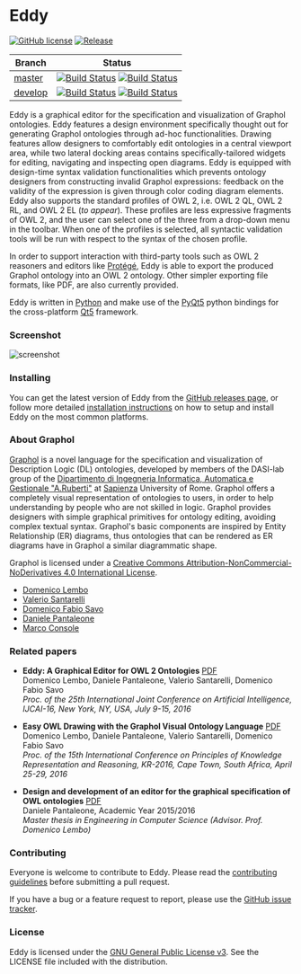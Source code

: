 Eddy
====

[![GitHub license](https://img.shields.io/badge/license-GPLv3-blue.svg)](https://raw.githubusercontent.com/obdasystems/eddy/master/LICENSE)
[![Release](https://img.shields.io/github/release/obdasystems/eddy.svg)](https://github.com/obdasystems/eddy/releases)

| Branch    | Status  |
|-----------|---------------|
| [master](https://github.com/obdasystems/eddy/tree/master)   |[![Build Status](https://img.shields.io/travis/obdasystems/eddy/master?logo=travis)](https://travis-ci.com/obdasystems/eddy) [![Build Status](https://img.shields.io/appveyor/build/obdasystems/eddy/master?logo=appveyor)](https://ci.appveyor.com/project/obdasystems/eddy/branch/master)|
| [develop](https://github.com/obdasystems/eddy/tree/develop) |[![Build Status](https://img.shields.io/travis/obdasystems/eddy/develop?logo=travis)](https://travis-ci.com/obdasystems/eddy) [![Build Status](https://img.shields.io/appveyor/build/obdasystems/eddy/develop?logo=appveyor)](https://ci.appveyor.com/project/obdasystems/eddy/branch/develop)|

Eddy is a graphical editor for the specification and visualization of Graphol ontologies.
Eddy features a design environment specifically thought out for generating Graphol ontologies through
ad-hoc functionalities. Drawing features allow designers to comfortably edit ontologies in a central
viewport area, while two lateral docking areas contains specifically-tailored widgets for editing,
navigating and inspecting open diagrams. Eddy is equipped with design-time syntax validation functionalities
which prevents ontology designers from constructing invalid Graphol expressions: feedback on the validity of
the expression is given through color coding diagram elements. Eddy also supports the standard profiles of
OWL 2, i.e. OWL 2 QL, OWL 2 RL, and OWL 2 EL (*to appear*). These profiles are less expressive fragments of
OWL 2, and the user can select one of the three from a drop-down menu in the toolbar. When one of the
profiles is selected, all syntactic validation tools will be run with respect to the syntax of the chosen profile.

In order to support interaction with third-party tools such as OWL 2 reasoners and editors like [Protégé],
Eddy is able to export the produced Graphol ontology into an OWL 2 ontology. Other simpler exporting file
formats, like PDF, are also currently provided.

Eddy is written in [Python] and make use of the [PyQt5] python bindings for the cross-platform [Qt5] framework.

### Screenshot

![screenshot](resources/images/shot01.png?raw=true)

### Installing

You can get the latest version of Eddy from the [GitHub releases page](https://github.com/obdasystems/eddy/releases),
or follow more detailed [installation instructions](docs/install.md) on how to setup and
install Eddy on the most common platforms.

### About Graphol

[Graphol] is a novel language for the specification and visualization of Description Logic (DL) ontologies,
developed by members of the DASI-lab group of the [Dipartimento di Ingegneria Informatica, Automatica e Gestionale "A.Ruberti"]
at [Sapienza] University of Rome. Graphol  offers a completely visual representation of ontologies to users, in order to help
understanding by people who are not skilled in logic. Graphol provides designers with simple graphical primitives for ontology
editing, avoiding complex textual syntax. Graphol's basic components are inspired by Entity Relationship (ER) diagrams, thus
ontologies that can be rendered as ER diagrams have in Graphol a similar diagrammatic shape.

Graphol is licensed under a [Creative Commons Attribution-NonCommercial-NoDerivatives 4.0 International License](https://creativecommons.org/licenses/by-nc-nd/4.0/).

* [Domenico Lembo](http://www.dis.uniroma1.it/~lembo/)
* [Valerio Santarelli](http://www.dis.uniroma1.it/~dottoratoii/students/valerio-santarelli)
* [Domenico Fabio Savo](http://www.dis.uniroma1.it/~savo/)
* [Daniele Pantaleone](https://github.com/danielepantaleone/)
* [Marco Console](http://www.dis.uniroma1.it/~dottoratoii/students/marco-console)

### Related papers

- **Eddy: A Graphical Editor for OWL 2 Ontologies** [PDF](http://www.ijcai.org/Proceedings/16/Papers/646.pdf)<br/>
  Domenico Lembo, Daniele Pantaleone, Valerio Santarelli, Domenico Fabio Savo<br/>
  *Proc. of the 25th International Joint Conference on Artificial Intelligence, IJCAI-16, New York, NY, USA, July 9-15, 2016*

- **Easy OWL Drawing with the Graphol Visual Ontology Language** [PDF](http://www.aaai.org/ocs/index.php/KR/KR16/paper/view/12904/12524)<br/>
  Domenico Lembo, Daniele Pantaleone, Valerio Santarelli, Domenico Fabio Savo<br/>
  *Proc. of the 15th International Conference on Principles of Knowledge Representation and Reasoning, KR-2016, Cape Town, South Africa, April 25-29, 2016*

- **Design and development of an editor for the graphical specification of OWL ontologies** [PDF](https://drive.google.com/file/d/0BwGkBOchEhbJZXVZaU9WNTlCZWc/view)<br/>
  Daniele Pantaleone, Academic Year 2015/2016<br/>
  *Master thesis in Engineering in Computer Science (Advisor. Prof. Domenico Lembo)*

### Contributing

Everyone is welcome to contribute to Eddy. Please read the
[contributing guidelines](docs/contributing.md) before submitting a pull request.

If you have a bug or a feature request to report, please use the
[GitHub issue tracker](https://github.com/obdasystems/eddy/issues).

### License

Eddy is licensed under the [GNU General Public License v3](https://www.gnu.org/licenses/gpl-3.0.en.html).
See the LICENSE file included with the distribution.

[Dipartimento di Ingegneria Informatica, Automatica e Gestionale "A.Ruberti"]: http://www.dis.uniroma1.it/en
[Graphol]: http://www.dis.uniroma1.it/~graphol/
[Python]: https://www.python.org/
[PyQt5]: https://riverbankcomputing.com/software/pyqt/intro
[Protégé]: http://protege.stanford.edu/
[Qt5]: http://www.qt.io/
[Sapienza]: http://en.uniroma1.it/
